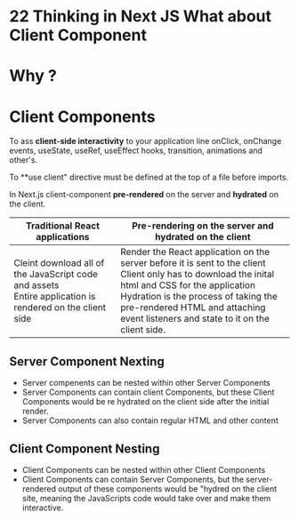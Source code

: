# 22 Thinking in Next JS What about Client Component


# Why ? 
# Client Components

To ass **client-side interactivity** to your application line onClick, onChange events, useState, useRef, useEffect hooks, transition, animations and other's.

To **use client" directive must be defined at the top of a file before imports.

In Next.js client-component **pre-rendered** on the server and **hydrated** on the client.


| Traditional React applications | Pre-rendering on the server and hydrated on the client |
| --------------  | ------------ |
|  Cleint download all of the JavaScript code and assets <br/> Entire application is rendered on the  client side | Render the React application on the server before it is sent to the client <br/> Client only has to download the inital html and CSS for the application <br/>  Hydration is the process of taking the pre-rendered HTML and attaching event listeners and state to it on the client side.  |




## Server Component Nexting

- Server compenents can be nested within other Server Components
- Server Components can contain client Components, but these Client Components would be re hydrated on the  client side after the initial render.
- Server Components can also contain regular HTML and other content

## Client Component Nesting 

- Client Components can be nested within other Client Components
- Client Components can contain Server Components, but the server-rendered output of these components would be "hydred on the client site, meaning the JavaScripts code would take over and make them interactive.
